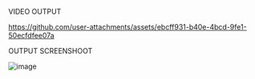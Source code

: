 VIDEO OUTPUT


https://github.com/user-attachments/assets/ebcff931-b40e-4bcd-9fe1-50ecfdfee07a

OUTPUT SCREENSHOOT

![image](https://github.com/user-attachments/assets/7eddc628-46f2-433d-ade0-bd8b087b66c1)
